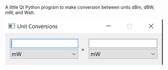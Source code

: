 A little Qt Python program to make conversion between units dBm, dBW, mW, and Watt.

<img src="https://github.com/hbtalha/Telecommunication-Fundamentals/blob/main/Screenshots/unitsConversion.png" width="600"/>
